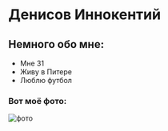# Денисов Иннокентий 

## Немного обо мне:

* Мне 31
* Живу в Питере
* Люблю футбол

### Вот моё фото:

 ![фото](../Zv_O-baPL3g.jpg)
 
 

